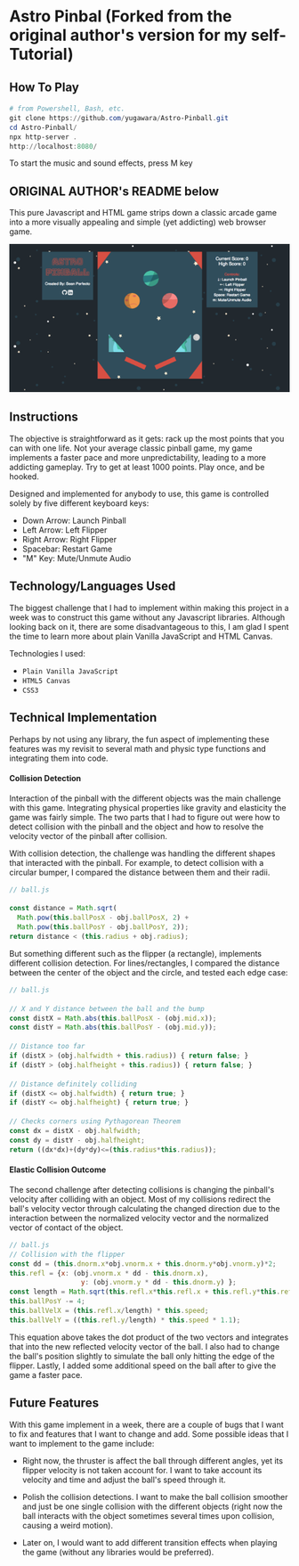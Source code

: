 # Astro Pinbal (Forked from the original author's version for my self-Tutorial)

## How To Play
```Powershell
# from Powershell, Bash, etc.
git clone https://github.com/yugawara/Astro-Pinball.git
cd Astro-Pinball/
npx http-server .
http://localhost:8080/
```
To start the music and sound effects, press M key

## ORIGINAL AUTHOR's README below
This pure Javascript and HTML game strips down a classic arcade game into a more visually appealing and simple (yet addicting) web browser game.

![screencast](assets/screencast.png)

## Instructions

The objective is straightforward as it gets: rack up the most points that you can with one life. Not your average classic pinball game, my game implements a faster pace and more unpredictability, leading to a more addicting gameplay. Try to get at least 1000 points. Play once, and be hooked.

Designed and implemented for anybody to use, this game is controlled solely by five different keyboard keys:

- Down Arrow: Launch Pinball
- Left Arrow: Left Flipper
- Right Arrow: Right Flipper
- Spacebar: Restart Game
- "M" Key: Mute/Unmute Audio

## Technology/Languages Used

The biggest challenge that I had to implement within making this project in a week was to construct this game without any Javascript libraries. Although looking back on it, there are some disadvantageous to this, I am glad I spent the time to learn more about plain Vanilla JavaScript and HTML Canvas.

Technologies I used:
- `Plain Vanilla JavaScript`
- `HTML5 Canvas`
- `CSS3`

## Technical Implementation

Perhaps by not using any library, the fun aspect of implementing these features was my revisit to several math and physic type functions and integrating them into code.

#### Collision Detection

Interaction of the pinball with the different objects was the main challenge with this game. Integrating physical properties like gravity and elasticity the game was fairly simple. The two parts that I had to figure out were how to detect collision with the pinball and the object and how to resolve the velocity vector of the pinball after collision.

With collision detection, the challenge was handling the different shapes that interacted with the pinball. For example, to detect collision with a circular bumper, I compared the distance between them and their radii.

```javascript
// ball.js

const distance = Math.sqrt(
  Math.pow(this.ballPosX - obj.ballPosX, 2) +
  Math.pow(this.ballPosY - obj.ballPosY, 2));
return distance < (this.radius + obj.radius);
```
But something different such as the flipper (a rectangle), implements different collision detection. For lines/rectangles, I compared the distance between the center of the object and the circle, and tested each edge case:

```javascript
// ball.js

// X and Y distance between the ball and the bump
const distX = Math.abs(this.ballPosX - (obj.mid.x));
const distY = Math.abs(this.ballPosY - (obj.mid.y));

// Distance too far
if (distX > (obj.halfwidth + this.radius)) { return false; }
if (distY > (obj.halfheight + this.radius)) { return false; }

// Distance definitely colliding
if (distX <= obj.halfwidth) { return true; }
if (distY <= obj.halfheight) { return true; }

// Checks corners using Pythagorean Theorem
const dx = distX - obj.halfwidth;
const dy = distY - obj.halfheight;
return ((dx*dx)+(dy*dy)<=(this.radius*this.radius));
```

#### Elastic Collision Outcome

The second challenge after detecting collisions is changing the pinball's velocity after colliding with an object. Most of my collisions redirect the ball's velocity vector through calculating the changed direction due to the interaction between the normalized velocity vector and the normalized vector of contact of the object.

```javascript
// ball.js
// Collision with the flipper
const dd = (this.dnorm.x*obj.vnorm.x + this.dnorm.y*obj.vnorm.y)*2;
this.refl = {x: (obj.vnorm.x * dd - this.dnorm.x),
                  y: (obj.vnorm.y * dd - this.dnorm.y) };
const length = Math.sqrt(this.refl.x*this.refl.x + this.refl.y*this.refl.y);
this.ballPosY -= 4;
this.ballVelX = (this.refl.x/length) * this.speed;
this.ballVelY = ((this.refl.y/length) * this.speed * 1.1);

```
This equation above takes the dot product of the two vectors and integrates that into the new reflected velocity vector of the ball. I also had to change the ball's position slightly to simulate the ball only hitting the edge of the flipper. Lastly, I added some additional speed on the ball after to give the game a faster pace.

## Future Features

With this game implement in a week, there are a couple of bugs that I want to fix and features that I want to change and add. Some possible ideas that I want to implement to the game include:

- Right now, the thruster is affect the ball through different angles, yet its flipper velocity is not taken account for. I want to take account its velocity and time and adjust the ball's speed through it.

- Polish the collision detections. I want to make the ball collision smoother and just be one single collision with the different objects (right now the ball interacts with the object sometimes several times upon collision, causing a weird motion).

- Later on, I would want to add different transition effects when playing the game (without any libraries would be preferred).
